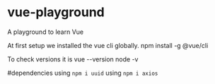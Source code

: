# vue-playground
A playground to learn Vue

At first setup we installed the vue cli globally.
npm install -g @vue/cli

To check versions it is
vue --version
node -v

#dependencies
using `npm i uuid`
using `npm i axios`